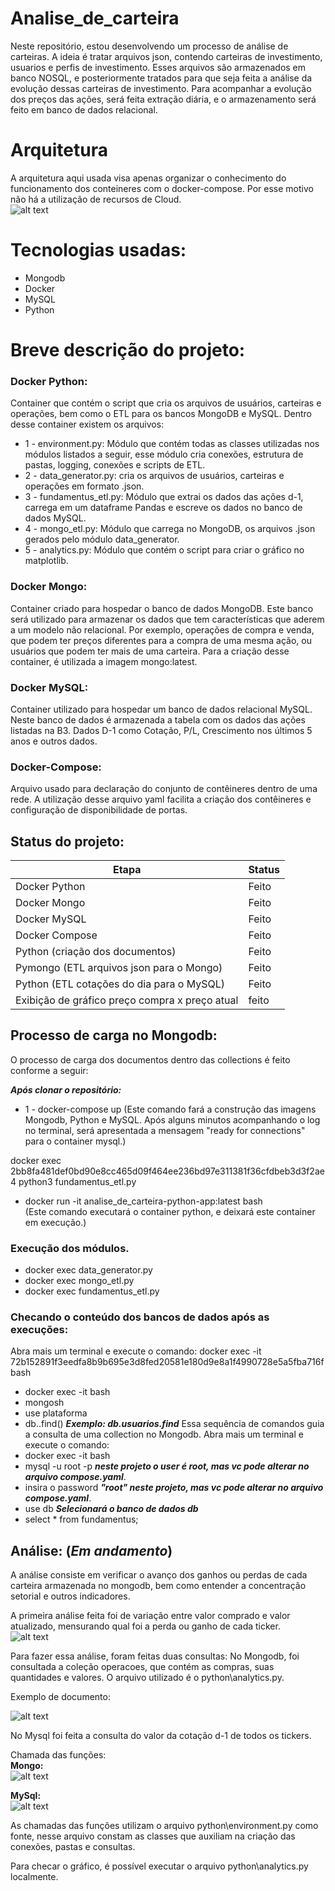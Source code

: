 # Analise_de_carteira
Neste repositório, estou desenvolvendo um processo de análise de carteiras. A ideia é tratar arquivos json, contendo carteiras de investimento, usuarios e perfis de investimento. Esses arquivos são armazenados em banco NOSQL, e posteriormente tratados para que seja feita a análise da evolução dessas carteiras de investimento. 
Para acompanhar a evolução dos preços das ações, será feita extração diária, e o armazenamento será feito em banco de dados relacional. 

# Arquitetura
A arquitetura aqui usada visa apenas organizar o conhecimento do funcionamento dos conteineres com o docker-compose. Por esse motivo não há a utilização de recursos de Cloud. <br>
![alt text](imagens/arquitetura.png)
# Tecnologias usadas:
* Mongodb
* Docker
* MySQL
* Python

# Breve descrição do projeto: 
### Docker Python: <br>
Container que contém o script que cria os arquivos de usuários, carteiras e operações, bem como o ETL para os bancos MongoDB e MySQL. Dentro desse container existem os arquivos:
* 1 - environment.py: Módulo que contém todas as classes utilizadas nos módulos listados a seguir, esse módulo cria conexões, estrutura de pastas, logging, conexões e scripts de ETL.
* 2 - data_generator.py: cria os arquivos de usuários, carteiras e operações em formato .json.
* 3 - fundamentus_etl.py: Módulo que extrai os dados das ações d-1, carrega em um dataframe Pandas e escreve os dados no banco de dados MySQL.
* 4 - mongo_etl.py: Módulo que carrega no MongoDB, os arquivos .json gerados pelo módulo data_generator.
* 5 - analytics.py: Módulo que contém o script para criar o gráfico no matplotlib.
### Docker Mongo: <br>
Container criado para hospedar o banco de dados MongoDB. Este banco será utilizado para armazenar os dados que tem características que aderem a um modelo não relacional. Por exemplo, operações de compra e venda, que podem ter preços diferentes para a compra de uma mesma ação, ou usuários que podem ter mais de uma carteira. Para a criação desse container, é utilizada a imagem mongo:latest.
### Docker MySQL: <br>
Container utilizado para hospedar um banco de dados relacional MySQL. Neste banco de dados é armazenada a tabela com os dados das ações listadas na B3. Dados D-1 como Cotação, P/L, Crescimento nos últimos 5 anos e outros dados.
### Docker-Compose: <br>
Arquivo usado para declaração do conjunto de contêineres dentro de uma rede. A utilização desse arquivo yaml facilita a criação dos contêineres e configuração de disponibilidade de portas.

## Status do projeto:
| Etapa | Status |
| ------| ------ |
| Docker Python | Feito |
| Docker Mongo | Feito |
| Docker MySQL | Feito |
| Docker Compose | Feito |
| Python (criação dos documentos) | Feito |
| Pymongo (ETL arquivos json para o Mongo) | Feito |
| Python (ETL cotações do dia para o MySQL) | Feito |
| Exibição de gráfico preço compra x preço atual | feito |

## Processo de carga no Mongodb:
O processo de carga dos documentos dentro das collections é feito conforme a seguir:

***Após clonar o repositório:***
* 1 - docker-compose up (Este comando fará a construção das imagens Mongodb, Python e MySQL. Após alguns minutos acompanhando o log no terminal, será apresentada a mensagem "ready for connections" para o container mysql.)

docker exec 2bb8fa481def0bd90e8cc465d09f464ee236bd97e311381f36cfdbeb3d3f2ae4 python3 fundamentus_etl.py

* docker run -it analise_de_carteira-python-app:latest bash <br> (Este comando executará o container python, e deixará este container em execução.)
### Execução dos módulos.
* docker exec <id do container python> data_generator.py
* docker exec <id do container python> mongo_etl.py
* docker exec <id do container python> fundamentus_etl.py
### Checando o conteúdo dos bancos de dados após as execuções:
Abra mais um terminal e execute o comando:
docker exec -it 72b152891f3eedfa8b9b695e3d8fed20581e180d9e8a1f4990728e5a5fba716f bash
* docker exec -it <id do container MongoDB> bash
* mongosh
* use plataforma
* db.<nome da collection>.find() ***Exemplo: db.usuarios.find***
Essa sequência de comandos guia a consulta de uma collection no Mongodb.
Abra mais um terminal e execute o comando:
* docker exec -it <id do container MongoDB> bash
* mysql -u root -p ***neste projeto o user é root, mas vc pode alterar no arquivo compose.yaml***.
* insira o password ***"root" neste projeto, mas vc pode alterar no arquivo compose.yaml***.
* use db ***Selecionará o banco de dados db***
* select * from fundamentus;

## Análise: (***Em andamento***)
A análise consiste em verificar o avanço dos ganhos ou perdas de cada carteira armazenada no mongodb, bem como entender a concentração setorial e outros indicadores.

A primeira análise feita foi de variação entre valor comprado e valor atualizado, mensurando qual foi a perda ou ganho de cada ticker. <br>
![alt text](imagens/tickers_compra_x_atual.png)

Para fazer essa análise, foram feitas duas consultas: 
No Mongodb, foi consultada a coleção operacoes, que contém as compras, suas quantidades e valores. O arquivo utilizado é o python\analytics.py.

Exemplo de documento: <br>

![alt text](imagens/documento_mongo.png)

No Mysql foi feita a consulta  do valor da cotação d-1 de todos os tickers. 

Chamada das funções: <br>
**Mongo:**  <br>
![alt text](imagens/chamada_mongo_analise.png)

**MySql:**  <br>
![alt text](imagens/chamada_mysql_analise.png)

As chamadas das funções utilizam o arquivo python\environment.py como fonte, nesse arquivo constam as classes que auxiliam na criação das conexões, pastas e consultas.

Para checar o gráfico, é possível executar o arquivo python\analytics.py localmente.




